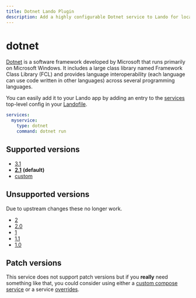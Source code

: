 ```yaml
---
title: Dotnet Lando Plugin
description: Add a highly configurable Dotnet service to Lando for local development with all the power of Docker and Docker Compose.
---
```


# dotnet

[Dotnet](https://en.wikipedia.org/wiki/.NET_Framework) is a software framework developed by Microsoft that runs primarily on Microsoft Windows. It includes a large class library named Framework Class Library (FCL) and provides language interoperability (each language can use code written in other languages) across several programming languages.

You can easily add it to your Lando app by adding an entry to the [services](https://docs.lando.dev/landofile/services.html) top-level config in your [Landofile](https://docs.lando.dev/landofile/).

```yaml
services:
  myservice:
    type: dotnet
    command: dotnet run
```

## Supported versions

*   [3.1](https://hub.docker.com/r/microsoft/dotnet-sdk/)
*   **[2.1](https://hub.docker.com/r/microsoft/dotnet-sdk)** **(default)**
*   [custom](https://docs.lando.dev/services/lando-3.html#overrides)

## Unsupported versions

Due to upstream changes these no longer work.

*   [2](https://hub.docker.com/r/microsoft/dotnet)
*   [2.0](https://hub.docker.com/r/microsoft/dotnet)
*   [1](https://hub.docker.com/r/microsoft/dotnet)
*   [1.1](https://hub.docker.com/r/microsoft/dotnet)
*   [1.0](https://hub.docker.com/r/microsoft/dotnet)

## Patch versions

This service does not support patch versions but if you **really** need something like that, you could consider using either a [custom compose service](https://docs.lando.dev/plugins/compose) or a service [overrides](https://docs.lando.dev/services/lando-3.html#overrides).
